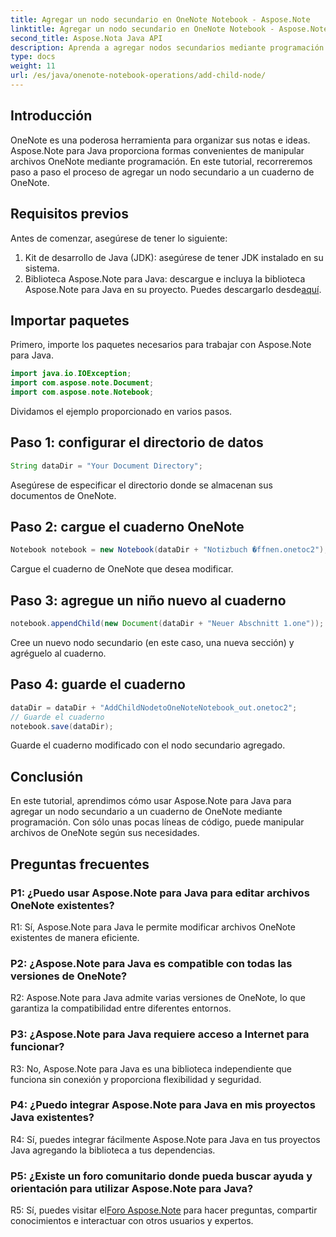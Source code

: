 ```yaml
---
title: Agregar un nodo secundario en OneNote Notebook - Aspose.Note
linktitle: Agregar un nodo secundario en OneNote Notebook - Aspose.Note
second_title: Aspose.Nota Java API
description: Aprenda a agregar nodos secundarios mediante programación a los cuadernos de OneNote utilizando Aspose.Note para Java. Mejore la organización de sus notas sin esfuerzo.
type: docs
weight: 11
url: /es/java/onenote-notebook-operations/add-child-node/
---
```

## Introducción

OneNote es una poderosa herramienta para organizar sus notas e ideas. Aspose.Note para Java proporciona formas convenientes de manipular archivos OneNote mediante programación. En este tutorial, recorreremos paso a paso el proceso de agregar un nodo secundario a un cuaderno de OneNote.

## Requisitos previos

Antes de comenzar, asegúrese de tener lo siguiente:

1. Kit de desarrollo de Java (JDK): asegúrese de tener JDK instalado en su sistema.
2.  Biblioteca Aspose.Note para Java: descargue e incluya la biblioteca Aspose.Note para Java en su proyecto. Puedes descargarlo desde[aquí](https://releases.aspose.com/note/java/).

## Importar paquetes

Primero, importe los paquetes necesarios para trabajar con Aspose.Note para Java.

```java
import java.io.IOException;
import com.aspose.note.Document;
import com.aspose.note.Notebook;
```

Dividamos el ejemplo proporcionado en varios pasos.

## Paso 1: configurar el directorio de datos

```java
String dataDir = "Your Document Directory";
```

Asegúrese de especificar el directorio donde se almacenan sus documentos de OneNote.

## Paso 2: cargue el cuaderno OneNote

```java
Notebook notebook = new Notebook(dataDir + "Notizbuch �ffnen.onetoc2");
```

Cargue el cuaderno de OneNote que desea modificar.

## Paso 3: agregue un niño nuevo al cuaderno

```java
notebook.appendChild(new Document(dataDir + "Neuer Abschnitt 1.one"));
```

Cree un nuevo nodo secundario (en este caso, una nueva sección) y agréguelo al cuaderno.

## Paso 4: guarde el cuaderno

```java
dataDir = dataDir + "AddChildNodetoOneNoteNotebook_out.onetoc2";
// Guarde el cuaderno
notebook.save(dataDir);
```

Guarde el cuaderno modificado con el nodo secundario agregado.

## Conclusión

En este tutorial, aprendimos cómo usar Aspose.Note para Java para agregar un nodo secundario a un cuaderno de OneNote mediante programación. Con sólo unas pocas líneas de código, puede manipular archivos de OneNote según sus necesidades.

## Preguntas frecuentes

### P1: ¿Puedo usar Aspose.Note para Java para editar archivos OneNote existentes?

R1: Sí, Aspose.Note para Java le permite modificar archivos OneNote existentes de manera eficiente.

### P2: ¿Aspose.Note para Java es compatible con todas las versiones de OneNote?

R2: Aspose.Note para Java admite varias versiones de OneNote, lo que garantiza la compatibilidad entre diferentes entornos.

### P3: ¿Aspose.Note para Java requiere acceso a Internet para funcionar?

R3: No, Aspose.Note para Java es una biblioteca independiente que funciona sin conexión y proporciona flexibilidad y seguridad.

### P4: ¿Puedo integrar Aspose.Note para Java en mis proyectos Java existentes?

R4: Sí, puedes integrar fácilmente Aspose.Note para Java en tus proyectos Java agregando la biblioteca a tus dependencias.

### P5: ¿Existe un foro comunitario donde pueda buscar ayuda y orientación para utilizar Aspose.Note para Java?

 R5: Sí, puedes visitar el[Foro Aspose.Note](https://forum.aspose.com/c/note/28) para hacer preguntas, compartir conocimientos e interactuar con otros usuarios y expertos.